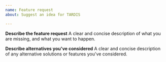 ```yaml
---
name: Feature request
about: Suggest an idea for TARDIS

---
```


**Describe the feature request**
A clear and concise description of what you are missing, and what you want to happen.

**Describe alternatives you've considered**
A clear and concise description of any alternative solutions or features you've considered.

